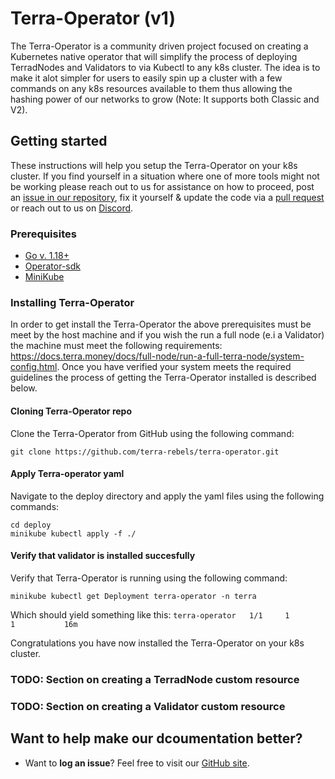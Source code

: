 Terra-Operator (v1)
======================================

The Terra-Operator is a community driven project focused on creating a Kubernetes native operator that will simplify the process of deploying TerradNodes and Validators to via Kubectl to any k8s cluster. The idea is to make it alot simpler for users to easily spin up a cluster with a few commands on any k8s resources available to them thus allowing the hashing power of our networks to grow (Note: It supports both Classic and V2).

## Getting started
These instructions will help you setup the Terra-Operator on your k8s cluster. If you find yourself in a situation where one of more tools might not be working please reach out to us for assistance on how to proceed, post an [issue in our repository](https://github.com/terra-rebels/terra-operator/issues), fix it yourself & update the code via a [pull request](https://github.com/terra-rebels/terra-operator/pulls) or reach out to us on [Discord](https://discord.gg/zW43ghuMpa).

### Prerequisites
* [Go v. 1.18+](https://go.dev/dl/)
* [Operator-sdk](https://sdk.operatorframework.io/docs/installation/)
* [MiniKube](https://minikube.sigs.k8s.io/docs/start/)

### Installing Terra-Operator
In order to get install the Terra-Operator the above prerequisites must be meet by the host machine and if you wish the run a full node (e.i a Validator) the machine must meet the following requirements: https://docs.terra.money/docs/full-node/run-a-full-terra-node/system-config.html. Once you have verified your system meets the required guidelines the process of getting the Terra-Operator installed is described below.

#### Cloning Terra-Operator repo
Clone the Terra-Operator from GitHub using the following command:

```
git clone https://github.com/terra-rebels/terra-operator.git
```

#### Apply Terra-operator yaml
Navigate to the deploy directory and apply the yaml files using the following commands:

```
cd deploy
minikube kubectl apply -f ./
```

#### Verify that validator is installed succesfully
Verify that Terra-Operator is running using the following command:

```
minikube kubectl get Deployment terra-operator -n terra
```

Which should yield something like this: `terra-operator   1/1     1            1           16m`

Congratulations you have now installed the Terra-Operator on your k8s cluster.

### TODO: Section on creating a TerradNode custom resource

### TODO: Section on creating a Validator custom resource

## Want to help make our dcoumentation better?
 * Want to **log an issue**? Feel free to visit our [GitHub site](https://github.com/terra-rebels/terra-operator/issues).
 

